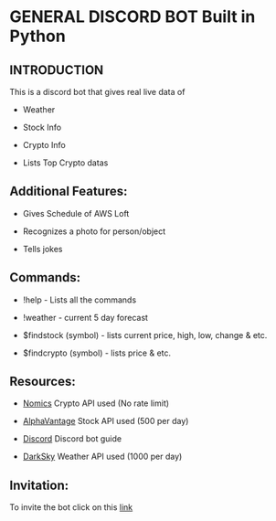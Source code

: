 # GENERAL DISCORD BOT Built in Python

## INTRODUCTION
This is a discord bot that gives real live data of

* Weather

* Stock Info

* Crypto Info

* Lists Top Crypto datas

## Additional Features:

* Gives Schedule of AWS Loft

* Recognizes a photo for person/object

* Tells jokes

## Commands:

* !help - Lists all the commands

* !weather - current 5 day forecast

* $findstock (symbol) - lists current price, high, low, change & etc.

* $findcrypto (symbol) - lists price & etc.


## Resources:

* [Nomics](https://docs.nomics.com/#section/SDKs-and-Libraries/Community-Submissions) Crypto API used (No rate limit)

* [AlphaVantage](https://www.alphavantage.co/) Stock API used (500 per day)

* [Discord](https://discordapp.com/developers/docs/intro) Discord bot guide

* [DarkSky](https://darksky.net/dev/docs#overview) Weather API used (1000 per day)


## Invitation:

To invite the bot click on this [link](https://discordapp.com/api/oauth2/authorize?client_id=623200683964891136&permissions=0&scope=bot)
